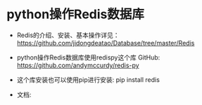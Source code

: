 # python操作Redis数据库
- Redis的介绍、安装、基本操作详见：
https://github.com/jidongdeatao/Database/tree/master/Redis

- python操作Redis数据库使用redispy这个库
    GitHub:
    https://github.com/andymccurdy/redis-py
- 这个库安装也可以使用pip进行安装:
    pip install redis
- 文档:
